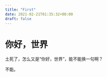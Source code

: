 ```yaml
---
title: "First"
date: 2021-02-21T01:35:32+08:00
draft: false
---
```


# 你好，世界

土死了，怎么又是“你好，世界”，能不能换一句啊？

不能。